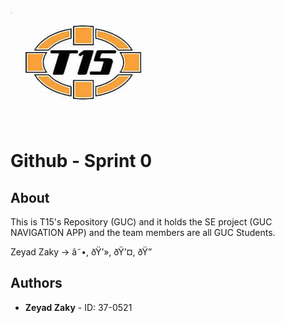 ![Logo](team15-logo.jpg) 
# Github - Sprint 0 

## About 
This is T15's Repository (GUC) and it holds the SE project (GUC NAVIGATION APP) and the team members are all GUC Students.

Zeyad Zaky -> â˜•, ðŸ’», ðŸ’¤,  ðŸ”

## Authors

* **Zeyad Zaky** - ID: 37-0521
